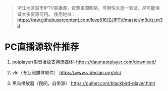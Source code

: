 
> 浙江地区城市IPTV直播源，资源来源网络，可用性未逐一验证，尽可能保证大多资源可用。
使用地址：https://raw.githubusercontent.com/love516/ZJIPTV/master/m3u/zj.m3u

# PC直播源软件推荐

1. potplayer(影音播放支持流媒体)   https://daumpotplayer.com/download/

2. vlc（专业流媒体软件）   https://www.videolan.org/vlc/

3. 黑鸟播放器（民间，自带源）  https://guihet.com/blackbird-player.html
